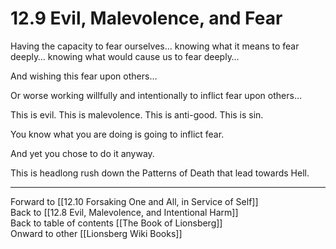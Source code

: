 # 12.9 Evil, Malevolence, and Fear

Having the capacity to fear ourselves… knowing what it means to fear deeply… knowing what would cause us to fear deeply…

And wishing this fear upon others…

Or worse working willfully and intentionally to inflict fear upon others…

This is evil. This is malevolence. This is anti-good. This is sin. 

You know what you are doing is going to inflict fear.

And yet you chose to do it anyway.

This is headlong rush down the Patterns of Death that lead towards Hell.

___

Forward to [[12.10 Forsaking One and All, in Service of Self]]  
Back to [[12.8 Evil, Malevolence, and Intentional Harm]]  
Back to table of contents [[The Book of Lionsberg]]  
Onward to other [[Lionsberg Wiki Books]]  

